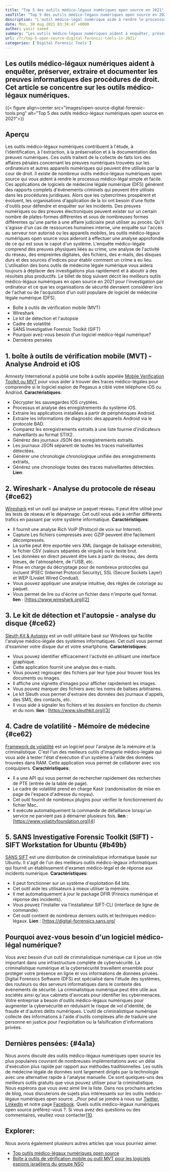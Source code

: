 ```yaml
---
title: "Top 5 des outils médico-légaux numériques open source en 2021" 
seoTitle: "Top 5 des outils médico-légaux numériques open source en 2021" 
description: "L'outil médico-légal numérique aide à rendre le processus médico-légal numérique simple et facile pour les procédures juridiques. Cet article répertorie les outils médico-légaux numériques open source." 
date: Mon, 30 Aug 2021 03:34:47 +0000
author: yasir saeed
summary: "Les outils médico-légaux numériques aident à enquêter, préserver, extraire et documenter les preuves informatiques des procédures de droit. Cet article se concentre sur les outils médico-légaux numériques." 
url: /fr/top-5-open-source-digital-forensic-tools-in-2021/
categories: ['Digital Forensic Tools']
---
```


## Les outils médico-légaux numériques aident à enquêter, préserver, extraire et documenter les preuves informatiques des procédures de droit. Cet article se concentre sur les outils médico-légaux numériques.

{{< figure align=center src="images/open-source-digital-forensic-tools.png" alt="Top 5 des outils médico-légaux numériques open source en 2021">}}


## **Aperçu** 
Les outils médico-légaux numériques contribuent à l'étude, à l'identification, à l'extraction, à la préservation et à la documentation des preuves numériques. Ces outils traitent de la collecte de faits lors des affaires pénales concernant les preuves numériques trouvées sur les ordinateurs et autres appareils numériques qui peuvent être utilisés par la cour de droit. Il existe de nombreux outils médico-légaux numériques open source qui vous aident à rendre le processus médico-légal simple et facile. Ces applications de logiciels de médecine légale numérique (DFS) génèrent des rapports complets d'événements criminels qui peuvent être utilisés dans les procédures juridiques. Alors que les cybercrimes prospèrent et évoluent, les organisations d'application de la loi ont besoin d'une flotte d'outils pour défendre et enquêter sur les incidents.
Des preuves numériques ou des preuves électroniques peuvent exister sur un certain nombre de plates-formes différentes et sous de nombreuses formes différentes qu'une partie à une affaire judiciaire peut utiliser au procès. Qu'il s'agisse d'un cas de ressources humaines interne, une enquête sur l'accès au serveur non autorisé ou les appareils mobiles, les outils médico-légaux numériques open source vous aideront à effectuer une analyse approfondie de ce qui est sous le capot d'un système. L'enquête médico-légale comprend des preuves physiques liées au crime, une analyse de l'activité du réseau, des empreintes digitales, des fichiers, des e-mails, des disques durs et des sources d'indices pour établir comment un crime a eu lieu. L'utilisation des bons outils de médecine légale numérique vous aidera toujours à déplacer des investigations plus rapidement et à aboutir à des résultats plus productifs.
Le billet de blog suivant décrit les meilleurs outils médico-légaux numériques en open source en 2021 pour l'investigation par ordinateur et ce que les organisations de sécurité devraient considérer lors de l'achat ou de l'acquisition d'un outil populaire de logiciel de médecine légale numérique (DFS).
  * Boîte à outils de vérification mobile (MVT)
  * Wireshark
  * Le kit de détection et l'autopsie
  * Cadre de volatilité
  * SANS Investigative Forensic Toolkit (SIFT)
  * Pourquoi avez-vous besoin d'un logiciel médico-légal numérique?
  * Dernières pensées

## 1. boîte à outils de vérification mobile (MVT) - Analyse Android et iOS
Amnesty International a publié une boîte à outils appelée [Mobile Verification Toolkit ou MVT][1] pour vous aider à trouver des traces médico-légales pour comprendre si le logiciel espion de Pegasus a ciblé votre téléphone iOS ou Andriod.
**Caractéristiques**:
  * Décrypter les sauvegardes IOS cryptées.
  * Processus et analyse des enregistrements du système iOS.
  * Extraire les applications installées à partir de périphériques Android.
  * Extraire les informations de diagnostic des appareils Android via le protocole BAD.
  * Comparez les enregistrements extraits à une liste fournie d'indicateurs malveillants au format STIX2.
  * Générez des journaux JSON des enregistrements extraits.
  * Les journaux JSON séparent de toutes les traces malveillantes détectées.
  * Générer une chronologie chronologique unifiée des enregistrements extraits,
  * Générez une chronologie toutes des traces malveillantes détectées.
**Lien**:

## 2. Wireshark - Analyse du protocole de réseau {#ce62}

[Wireshark][2] est un outil qui analyse un paquet réseau. Il peut être utilisé pour les tests de réseau et le dépannage. Cet outil vous aide à vérifier différents trafics en passant par votre système informatique.
**Caractéristiques**:
  * Il fournit une analyse Rich VoIP (Protocol de voix sur Internet).
  * Capture Les fichiers compressés avec GZIP peuvent être facilement décompressés.
  * La sortie peut être exportée vers XML (langage de balisage extensible), le fichier CSV (valeurs séparées de virgule) ou le texte brut.
  * Les données en direct peuvent être lues à partir du réseau, des dents bleues, de l'atmosphère, de l'USB, etc.
  * Prise en charge du décryptage pour de nombreux protocoles qui incluent IPSEC (Internet Protocol Security), SSL (Secure Sockets Layer) et WEP (Livalet Wired Condual).
  * Vous pouvez appliquer une analyse intuitive, des règles de coloriage au paquet.
  * Vous permet de lire ou d'écrire un fichier dans n'importe quel format.
**lien** : [https://www.wireshark.org][2]

## 3. Le kit de détection et l'autopsie - analyse du disque {#ce62}

[Sleuth Kit & Autopsy][3] est un outil utilitaire basé sur Windows qui facilite l'analyse médico-légale des systèmes informatiques. Cet outil vous permet d'examiner votre disque dur et votre smartphone.
**Caractéristiques**:
  * Vous pouvez identifier efficacement l'activité en utilisant une interface graphique.
  * Cette application fournit une analyse des e-mails.
  * Vous pouvez regrouper des fichiers par leur type pour trouver tous les documents ou images.
  * Il affiche une vignette d'images pour afficher rapidement les images.
  * Vous pouvez marquer des fichiers avec les noms de balises arbitraires.
  * Le kit Sleuth vous permet d'extraire des données des journaux d'appels, des SMS, des contacts, etc.
  * Il vous aide à signaler les fichiers et les dossiers en fonction du chemin et du nom.
**lien** : [https://www.sleuthkit.org][3]

## 4. Cadre de volatilité - Mémoire de médecine {#ce62}

[Framework de volatilité][4] est un logiciel pour l'analyse de la mémoire et la criminalistique. C'est l'un des meilleurs outils d'imagerie médico-légale qui vous aide à tester l'état d'exécution d'un système à l'aide des données trouvées dans RAM. Cette application vous permet de collaborer avec vos coéquipiers.
**Caractéristiques**:
  * Il a une API qui vous permet de rechercher rapidement des recherches de PTE (entrée de la table de page).
  * Le cadre de volatilité prend en charge Kaslr (randomisation de mise en page de l'espace d'adresse du noyau).
  * Cet outil fournit de nombreux plugins pour vérifier le fonctionnement du fichier Mac.
  * Il exécute automatiquement la commande de défaillance lorsqu'un service ne parvient pas à démarrer plusieurs fois.
**lien** : [https://www.volatityfoundation.org][4]

## 5. SANS Investigative Forensic Toolkit (SIFT) - SIFT Workstation for Ubuntu {#b49b}

[SANS SIFT][5] est une distribution de criminalistique informatique basée sur Ubuntu. Il s'agit de l'un des meilleurs outils médico-légaux informatiques qui fournit un établissement d'examen médico-légal et de réponse aux incidents numérique.
**Caractéristiques**:
  * Il peut fonctionner sur un système d'exploitation 64 bits.
  * Cet outil aide les utilisateurs à mieux utiliser la mémoire.
  * Il met automatiquement à jour le package DFIR (Frinsics numérique et réponse des incidents).
  * Vous pouvez l'installer via l'installateur SIFT-CLI (interface de ligne de commande).
  * Cet outil contient de nombreux derniers outils et techniques médico-légaux.
**Lien** : [https://digital-forrensics.sans.org/

## Pourquoi avez-vous besoin d'un logiciel médico-légal numérique?
Vous avez besoin d'un outil de criminalistique numérique car il joue un rôle important dans une infrastructure complète de cybersécurité. La criminalistique numérique et la cybersécurité travaillent ensemble pour protéger votre présence en ligne et vos informations de données privées. Digital Forensics Software (DFS) est spécialisé dans l'étude des systèmes, des routeurs ou des serveurs informatiques dans le contexte des événements de sécurité.
La criminalistique numérique peut être utile aux sociétés ainsi qu'aux cabinets d'avocats pour identifier les cybermenaces. Votre entreprise a besoin d'outils médico-légaux numériques pour augmenter la cybersécurité en réduisant le risque de vol d'identité, de fraude et d'autres délits numériques. L'outil de criminalistique numérique collecte des informations à l'aide d'outils complexes afin de traduire une personne en justice pour l'exploitation ou la falsification d'informations privées.

## Dernières pensées: {#4a1a}

Nous avons discuté des outils médico-légaux numériques open source les plus populaires couvrant de nombreuses implémentations avec un délai d'exécution plus rapide par rapport aux méthodes traditionnelles. Les outils de médecine légale de données sont largement dirigés par la technologie avec une alternative rapide à l'analyse manuelle. Ce sont quelques-uns des meilleurs outils gratuits que vous pouvez utiliser pour la criminalistique. Nous espérons que vous avez aimé lire la liste. Dans nos prochains articles de blog, nous discuterons de sujets plus intéressants sur les outils médico-légaux numériques open source.
_Pour peut se joindre à nous sur [Twitter][7], [LinkedIn][8] et notre page [Facebook][9]. Quels outils médico-légaux numériques open source préférez-vous ?. Si vous avez des questions ou des commentaires, veuillez vous contacter][10].

## Explorer:
Nous avons également plusieurs autres articles que vous pourriez aimer.
  * [Top outils médico-légaux numériques open source][11]
  * [Boîte à outils de vérification mobile ou outil MVT pour les logiciels espions israéliens du groupe NSO][1]



[1]: https://products.containerize.com/digital-forensic-software/mvt/
[2]: https://www.wireshark.org/
[3]: https://www.sleuthkit.org/
[4]: https://www.volatilityfoundation.org/
[5]: https://www.sans.org/tools/sift-workstation/
[6]: https://digital-forensics.sans.org/community/downloads/
[7]: https://twitter.com/containerize_co
[8]: https://www.linkedin.com/company/containerize/
[9]: http://facebook.com/containerize
[10]: mailto:yasir.saeed@aspose.com
[11]: https://products.containerize.com/digital-forensic-software/
